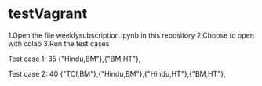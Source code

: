 # testVagrant
1.Open the file weeklysubscription.ipynb in this repository
2.Choose to open with colab 
3.Run the test cases

Test case 1:
35
{"Hindu,BM"},{"BM,HT"},

Test case 2:
40
{"TOI,BM"},{"Hindu,BM"},{"Hindu,HT"},{"BM,HT"},
